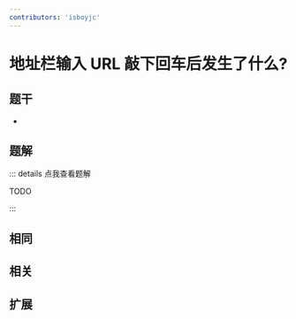 ```yaml
---
contributors: 'isboyjc'
---
```


# 地址栏输入 URL 敲下回车后发生了什么?


## 题干

- 



## 题解

::: details 点我查看题解

  TODO

:::



## 相同


## 相关


## 扩展

